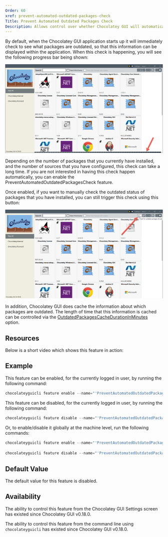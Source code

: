 ```yaml
---
Order: 60
xref: prevent-automated-outdated-packages-check
Title: Prevent Automated Outdated Packages Check
Description: Allows control over whether Chocolatey GUI will automatically check for outdated packages installed locally.
---
```


By default, when the Chocolatey GUI application starts up it will immediately check to see what packages are outdated, so that this information can be displayed within the application.  When this check is happening, you will see the following progress bar being shown:

![Showing the outdated packages check in action](/assets/images/chocolatey-gui/feature_prevent_automated_outdated_packages_check_1.png "Showing the outdated packages check in action")

Depending on the number of packages that you currently have installed, and the number of sources that you have configured, this check can take a long time.  If you are not interested in having this check happen automatically, you can enable the PreventAutomatedOutdatedPackagesCheck feature.

Once enabled, if you want to manually check the outdated status of packages that you have installed, you can still trigger this check using this button:

![Showing where the manual check for outdated packages is locatedn](/assets/images/chocolatey-gui/feature_prevent_automated_outdated_packages_check_2.png "Showing where the manual check for outdated packages is located")

In addition, Chocolatey GUI does cache the information about which packages are outdated.  The length of time that this information is cached can be controlled via the [OutdatedPackagesCacheDurationInMinutes](xref:outdated-packages-cache-duration-in-minutes) option.

## Resources

Below is a short video which shows this feature in action:

## Example

This feature can be enabled, for the currently logged in user, by running the following command:

```powershell
chocolateyguicli feature enable --name="'PreventAutomatedOutdatedPackagesCheck'"
```

This feature can be disabled, for the currently logged in user, by running the following command:

```powershell
chocolateyguicli feature disable --name="'PreventAutomatedOutdatedPackagesCheck'"
```

Or, to enable/disable it globally at the machine level, run the following commands:

```powershell
chocolateyguicli feature enable --name="'PreventAutomatedOutdatedPackagesCheck'" --global

chocolateyguicli feature disable --name="'PreventAutomatedOutdatedPackagesCheck'" --global
```

## Default Value

The default value for this feature is disabled.

## Availability

The ability to control this feature from the Chocolatey GUI Settings screen has existed since Chocolatey GUI v0.18.0.

The ability to control this feature from the command line using `chocolateyguicli` has existed since Chocolatey GUI
v0.18.0.
